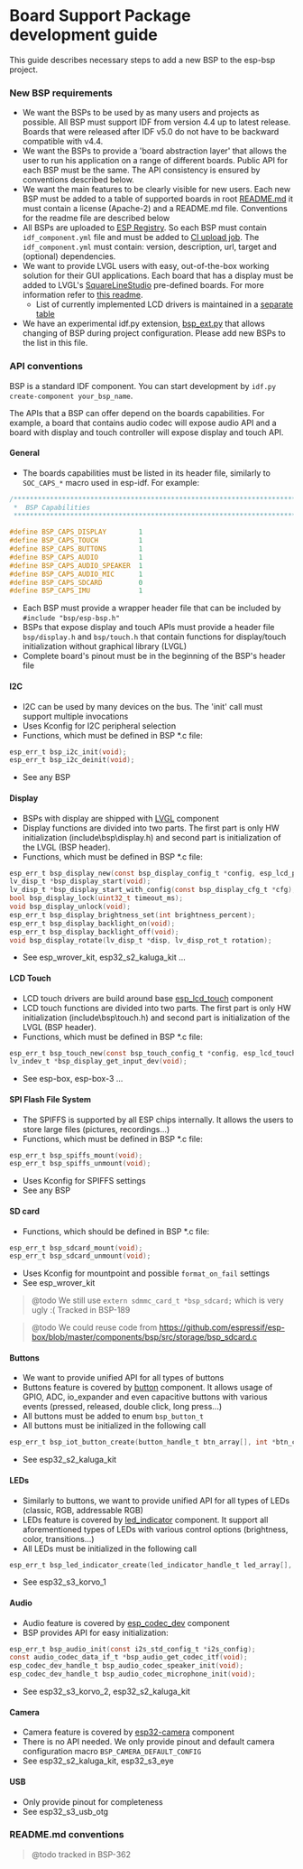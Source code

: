 # Board Support Package development guide

This guide describes necessary steps to add a new BSP to the esp-bsp project.

### New BSP requirements
* We want the BSPs to be used by as many users and projects as possible. All BSP must support IDF from version 4.4 up to latest release. Boards that were released after IDF v5.0 do not have to be backward compatible with v4.4.
* We want the BSPs to provide a 'board abstraction layer' that allows the user to run his application on a range of different boards. Public API for each BSP must be the same. The API consistency is ensured by conventions described below.
* We want the main features to be clearly visible for new users. Each new BSP must be added to a table of supported boards in root [README.md](https://github.com/espressif/esp-bsp/blob/master/README.md) it must contain a license (Apache-2) and a README.md file. Conventions for the readme file are described below
* All BSPs are uploaded to [ESP Registry](https://components.espressif.com/). So each BSP must contain `idf_component.yml` file and must be added to [CI upload job](https://github.com/espressif/esp-bsp/blob/master/.github/workflows/upload_component.yml). The `idf_component.yml` must contain: version, description, url, target and (optional) dependencies.
* We want to provide LVGL users with easy, out-of-the-box working solution for their GUI applications. Each board that has a display must be added to LVGL's [SquareLineStudio](https://squareline.io/) pre-defined boards. For more information refer to [this readme](https://github.com/espressif/esp-bsp/blob/master/SquareLine/README.md).
    * List of currently implemented LCD drivers is maintained in a [separate table](https://github.com/espressif/esp-bsp/blob/master/LCD.md)
* We have an experimental idf.py extension, [bsp_ext.py](https://github.com/espressif/esp-bsp/blob/master/examples/bsp_ext.py) that allows changing of BSP during project configuration. Please add new BSPs to the list in this file. 

### API conventions

BSP is a standard IDF component. You can start development by `idf.py create-component your_bsp_name`.

The APIs that a BSP can offer depend on the boards capabilities. For example, a board that contains audio codec will expose audio API and a board with display and touch controller will expose display and touch API.

#### General
* The boards capabilities must be listed in its header file, similarly to `SOC_CAPS_*` macro used in esp-idf. For example:
``` c
/**************************************************************************************************
 *  BSP Capabilities
 **************************************************************************************************/

#define BSP_CAPS_DISPLAY        1
#define BSP_CAPS_TOUCH          1
#define BSP_CAPS_BUTTONS        1
#define BSP_CAPS_AUDIO          1
#define BSP_CAPS_AUDIO_SPEAKER  1
#define BSP_CAPS_AUDIO_MIC      1
#define BSP_CAPS_SDCARD         0
#define BSP_CAPS_IMU            1
```
* Each BSP must provide a wrapper header file that can be included by `#include "bsp/esp-bsp.h"`
* BSPs that expose display and touch APIs must provide a header file `bsp/display.h` and `bsp/touch.h` that contain functions for display/touch initialization without graphical library (LVGL)
* Complete board's pinout must be in the beginning of the BSP's header file

#### I2C
* I2C can be used by many devices on the bus. The 'init' call must support multiple invocations
* Uses Kconfig for I2C peripheral selection
* Functions, which must be defined in BSP *.c file:
``` c
esp_err_t bsp_i2c_init(void);
esp_err_t bsp_i2c_deinit(void);
```
* See any BSP

#### Display
* BSPs with display are shipped with [LVGL](https://components.espressif.com/components/lvgl/lvgl) component
* Display functions are divided into two parts. The first part is only HW initialization (include\bsp\display.h) and second part is initialization of the LVGL (BSP header).
* Functions, which must be defined in BSP *.c file:
``` c
esp_err_t bsp_display_new(const bsp_display_config_t *config, esp_lcd_panel_handle_t *ret_panel, esp_lcd_panel_io_handle_t *ret_io);
lv_disp_t *bsp_display_start(void);
lv_disp_t *bsp_display_start_with_config(const bsp_display_cfg_t *cfg);
bool bsp_display_lock(uint32_t timeout_ms);
void bsp_display_unlock(void);
esp_err_t bsp_display_brightness_set(int brightness_percent);
esp_err_t bsp_display_backlight_on(void);
esp_err_t bsp_display_backlight_off(void);
void bsp_display_rotate(lv_disp_t *disp, lv_disp_rot_t rotation);
```
* See esp_wrover_kit, esp32_s2_kaluga_kit ...

#### LCD Touch
* LCD touch drivers are build around base [esp_lcd_touch](https://components.espressif.com/components/espressif/esp_lcd_touch) component
* LCD touch functions are divided into two parts. The first part is only HW initialization (include\bsp\touch.h) and second part is initialization of the LVGL (BSP header).
* Functions, which must be defined in BSP *.c file:
``` c
esp_err_t bsp_touch_new(const bsp_touch_config_t *config, esp_lcd_touch_handle_t *ret_touch);
lv_indev_t *bsp_display_get_input_dev(void);
```
* See esp-box, esp-box-3 ...

#### SPI Flash File System
* The SPIFFS is supported by all ESP chips internally. It allows the users to store large files (pictures, recordings...)
* Functions, which must be defined in BSP *.c file:
``` c
esp_err_t bsp_spiffs_mount(void);
esp_err_t bsp_spiffs_unmount(void);
```
* Uses Kconfig for SPIFFS settings
* See any BSP

#### SD card
* Functions, which should be defined in BSP *.c file:
``` c
esp_err_t bsp_sdcard_mount(void);
esp_err_t bsp_sdcard_unmount(void);
```
* Uses Kconfig for mountpoint and possible `format_on_fail` settings
* See esp_wrover_kit

> @todo We still use `extern sdmmc_card_t *bsp_sdcard;` which is very ugly :( Tracked in BSP-189

> @todo We could reuse code from https://github.com/espressif/esp-box/blob/master/components/bsp/src/storage/bsp_sdcard.c

#### Buttons
* We want to provide unified API for all types of buttons
* Buttons feature is covered by [button](https://components.espressif.com/components/espressif/button) component. It allows usage of GPIO, ADC, io_expander and even capacitive buttons with various events (pressed, released, double click, long press...)
* All buttons must be added to enum `bsp_button_t`
* All buttons must be initialized in the following call
``` c
esp_err_t bsp_iot_button_create(button_handle_t btn_array[], int *btn_cnt, int btn_array_size);
```
* See esp32_s2_kaluga_kit

#### LEDs
* Similarly to buttons, we want to provide unified API for all types of LEDs (classic, RGB, addressable RGB)
* LEDs feature is covered by [led_indicator](https://components.espressif.com/components/espressif/led_indicator) component. It support all aforementioned types of LEDs with various control options (brightness, color, transitions...)
* All LEDs must be initialized in the following call
``` c
esp_err_t bsp_led_indicator_create(led_indicator_handle_t led_array[], int *led_cnt, int led_array_size);
```
* See esp32_s3_korvo_1


#### Audio
* Audio feature is covered by [esp_codec_dev](https://components.espressif.com/components/espressif/esp_codec_dev) component
* BSP provides API for easy initialization:
``` c
esp_err_t bsp_audio_init(const i2s_std_config_t *i2s_config);
const audio_codec_data_if_t *bsp_audio_get_codec_itf(void);
esp_codec_dev_handle_t bsp_audio_codec_speaker_init(void);
esp_codec_dev_handle_t bsp_audio_codec_microphone_init(void);
```
* See esp32_s3_korvo_2, esp32_s2_kaluga_kit

#### Camera
* Camera feature is covered by [esp32-camera](https://components.espressif.com/components/espressif/esp32-camera) component
* There is no API needed. We only provide pinout and default camera configuration macro `BSP_CAMERA_DEFAULT_CONFIG`
* See esp32_s2_kaluga_kit, esp32_s3_eye

#### USB
* Only provide pinout for completeness
* See esp32_s3_usb_otg

### README.md conventions
> @todo tracked in BSP-362

